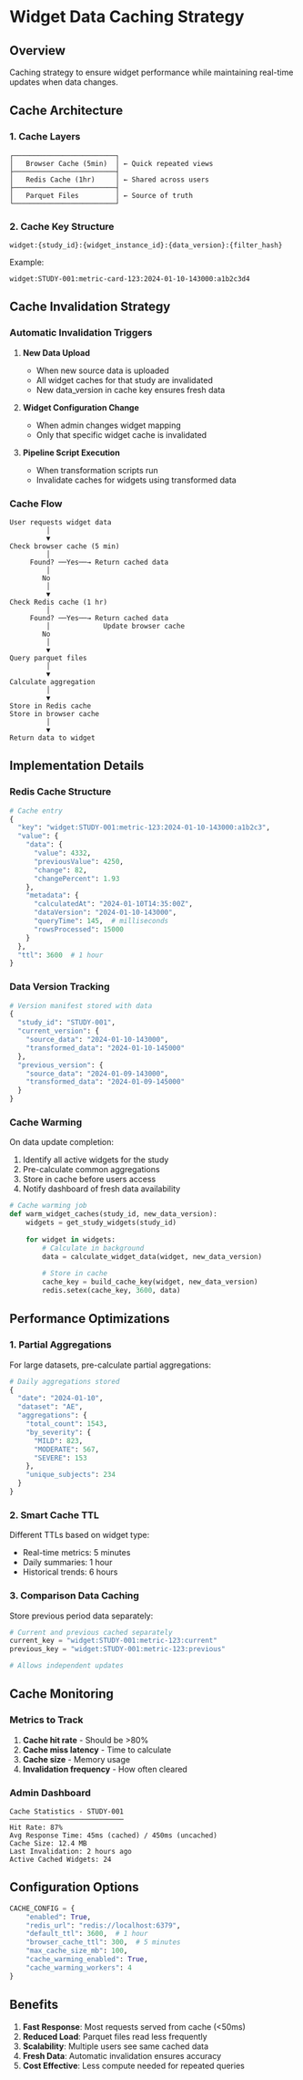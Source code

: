 # Widget Data Caching Strategy

## Overview
Caching strategy to ensure widget performance while maintaining real-time updates when data changes.

## Cache Architecture

### 1. Cache Layers

```
┌─────────────────────────┐
│   Browser Cache (5min)  │ ← Quick repeated views
├─────────────────────────┤
│   Redis Cache (1hr)     │ ← Shared across users
├─────────────────────────┤
│   Parquet Files         │ ← Source of truth
└─────────────────────────┘
```

### 2. Cache Key Structure
```
widget:{study_id}:{widget_instance_id}:{data_version}:{filter_hash}
```

Example:
```
widget:STUDY-001:metric-card-123:2024-01-10-143000:a1b2c3d4
```

## Cache Invalidation Strategy

### Automatic Invalidation Triggers

1. **New Data Upload**
   - When new source data is uploaded
   - All widget caches for that study are invalidated
   - New data_version in cache key ensures fresh data

2. **Widget Configuration Change**
   - When admin changes widget mapping
   - Only that specific widget cache is invalidated

3. **Pipeline Script Execution**
   - When transformation scripts run
   - Invalidate caches for widgets using transformed data

### Cache Flow

```
User requests widget data
         │
         ▼
Check browser cache (5 min)
         │
     Found? ──Yes──→ Return cached data
         │
        No
         │
         ▼
Check Redis cache (1 hr)
         │
     Found? ──Yes──→ Return cached data
         │             Update browser cache
        No
         │
         ▼
Query parquet files
         │
         ▼
Calculate aggregation
         │
         ▼
Store in Redis cache
Store in browser cache
         │
         ▼
Return data to widget
```

## Implementation Details

### Redis Cache Structure

```python
# Cache entry
{
  "key": "widget:STUDY-001:metric-123:2024-01-10-143000:a1b2c3",
  "value": {
    "data": {
      "value": 4332,
      "previousValue": 4250,
      "change": 82,
      "changePercent": 1.93
    },
    "metadata": {
      "calculatedAt": "2024-01-10T14:35:00Z",
      "dataVersion": "2024-01-10-143000",
      "queryTime": 145,  # milliseconds
      "rowsProcessed": 15000
    }
  },
  "ttl": 3600  # 1 hour
}
```

### Data Version Tracking

```python
# Version manifest stored with data
{
  "study_id": "STUDY-001",
  "current_version": {
    "source_data": "2024-01-10-143000",
    "transformed_data": "2024-01-10-145000"
  },
  "previous_version": {
    "source_data": "2024-01-09-143000",
    "transformed_data": "2024-01-09-145000"
  }
}
```

### Cache Warming

On data update completion:
1. Identify all active widgets for the study
2. Pre-calculate common aggregations
3. Store in cache before users access
4. Notify dashboard of fresh data availability

```python
# Cache warming job
def warm_widget_caches(study_id, new_data_version):
    widgets = get_study_widgets(study_id)
    
    for widget in widgets:
        # Calculate in background
        data = calculate_widget_data(widget, new_data_version)
        
        # Store in cache
        cache_key = build_cache_key(widget, new_data_version)
        redis.setex(cache_key, 3600, data)
```

## Performance Optimizations

### 1. Partial Aggregations
For large datasets, pre-calculate partial aggregations:

```python
# Daily aggregations stored
{
  "date": "2024-01-10",
  "dataset": "AE",
  "aggregations": {
    "total_count": 1543,
    "by_severity": {
      "MILD": 823,
      "MODERATE": 567,
      "SEVERE": 153
    },
    "unique_subjects": 234
  }
}
```

### 2. Smart Cache TTL
Different TTLs based on widget type:
- Real-time metrics: 5 minutes
- Daily summaries: 1 hour
- Historical trends: 6 hours

### 3. Comparison Data Caching
Store previous period data separately:

```python
# Current and previous cached separately
current_key = "widget:STUDY-001:metric-123:current"
previous_key = "widget:STUDY-001:metric-123:previous"

# Allows independent updates
```

## Cache Monitoring

### Metrics to Track
1. **Cache hit rate** - Should be >80%
2. **Cache miss latency** - Time to calculate
3. **Cache size** - Memory usage
4. **Invalidation frequency** - How often cleared

### Admin Dashboard
```
Cache Statistics - STUDY-001
────────────────────────────
Hit Rate: 87%
Avg Response Time: 45ms (cached) / 450ms (uncached)
Cache Size: 12.4 MB
Last Invalidation: 2 hours ago
Active Cached Widgets: 24
```

## Configuration Options

```python
CACHE_CONFIG = {
    "enabled": True,
    "redis_url": "redis://localhost:6379",
    "default_ttl": 3600,  # 1 hour
    "browser_cache_ttl": 300,  # 5 minutes
    "max_cache_size_mb": 100,
    "cache_warming_enabled": True,
    "cache_warming_workers": 4
}
```

## Benefits

1. **Fast Response**: Most requests served from cache (<50ms)
2. **Reduced Load**: Parquet files read less frequently
3. **Scalability**: Multiple users see same cached data
4. **Fresh Data**: Automatic invalidation ensures accuracy
5. **Cost Effective**: Less compute needed for repeated queries